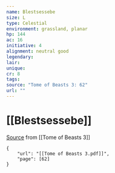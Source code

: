 ```yaml
---
name: Blestsessebe
size: L
type: Celestial
environment: grassland, planar
hp: 144
ac: 16
initiative: 4
alignment: neutral good
legendary: 
lair: 
unique: 
cr: 8
tags: 
source: "Tome of Beasts 3: 62"
url: ""
---
```

# [[Blestsessebe]]

[Source](zotero://open-pdf/library/items/BLGR9HVR?page=62) from [[Tome of Beasts 3]]

```pdf
{
	"url": "[[Tome of Beasts 3.pdf]]",
	"page": [62]
}
```

